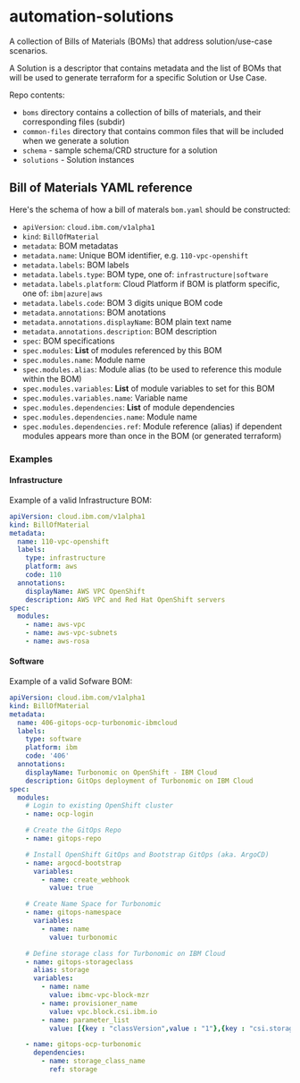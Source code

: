 # automation-solutions

A collection of Bills of Materials (BOMs) that address solution/use-case scenarios.

A Solution is a descriptor that contains metadata and the list of BOMs that will be used to generate terraform for a specific Solution or Use Case.

Repo contents:
- `boms` directory contains a collection of bills of materials, and their corresponding files (subdir)
- `common-files` directory that contains common files that will be included when we generate a solution
- `schema` - sample schema/CRD structure for a solution
- `solutions` - Solution instances

## Bill of Materials YAML reference

Here's the schema of how a bill of materals `bom.yaml` should be constructed:

- `apiVersion`: `cloud.ibm.com/v1alpha1`
- `kind`: `BillOfMaterial`
- `metadata`: BOM metadatas
- `metadata.name`: Unique BOM identifier, e.g. `110-vpc-openshift`
- `metadata.labels`: BOM labels
- `metadata.labels.type`: BOM type, one of: `infrastructure|software`
- `metadata.labels.platform`: Cloud Platform if BOM is platform specific, one of: `ibm|azure|aws`
- `metadata.labels.code`: BOM 3 digits unique BOM code
- `metadata.annotations`: BOM anotations
- `metadata.annotations.displayName`: BOM plain text name
- `metadata.annotations.description`: BOM description
- `spec`: BOM specifications
- `spec.modules`: **List** of modules referenced by this BOM
- `spec.modules.name`: Module name
- `spec.modules.alias`: Module alias (to be used to reference this module within the BOM)
- `spec.modules.variables`: **List** of module variables to set for this BOM
- `spec.modules.variables.name`: Variable name
- `spec.modules.dependencies`: **List** of module dependencies
- `spec.modules.dependencies.name`: Module name
- `spec.modules.dependencies.ref`: Module reference (alias) if dependent modules appears more than once in the BOM (or generated terraform)

### Examples

#### Infrastructure

Example of a valid Infrastructure BOM:

```yaml
apiVersion: cloud.ibm.com/v1alpha1
kind: BillOfMaterial
metadata:
  name: 110-vpc-openshift
  labels:
    type: infrastructure
    platform: aws
    code: 110
  annotations:
    displayName: AWS VPC OpenShift
    description: AWS VPC and Red Hat OpenShift servers
spec:
  modules:
    - name: aws-vpc
    - name: aws-vpc-subnets
    - name: aws-rosa
```

#### Software

Example of a valid Sofware BOM:

```yaml
apiVersion: cloud.ibm.com/v1alpha1
kind: BillOfMaterial
metadata:
  name: 406-gitops-ocp-turbonomic-ibmcloud
  labels:
    type: software
    platform: ibm
    code: '406'
  annotations:
    displayName: Turbonomic on OpenShift - IBM Cloud
    description: GitOps deployment of Turbonomic on IBM Cloud
spec:
  modules:
    # Login to existing OpenShift cluster
    - name: ocp-login

    # Create the GitOps Repo
    - name: gitops-repo

    # Install OpenShift GitOps and Bootstrap GitOps (aka. ArgoCD)
    - name: argocd-bootstrap
      variables:
        - name: create_webhook
          value: true

    # Create Name Space for Turbonomic
    - name: gitops-namespace
      variables:
        - name: name
          value: turbonomic

    # Define storage class for Turbonomic on IBM Cloud
    - name: gitops-storageclass
      alias: storage
      variables:
        - name: name
          value: ibmc-vpc-block-mzr
        - name: provisioner_name
          value: vpc.block.csi.ibm.io
        - name: parameter_list
          value: [{key : "classVersion",value : "1"},{key : "csi.storage.k8s.io/fstype", value : "ext4"}, {key : "encrypted",value : "false"},{key : "profile",value : "10iops-tier"},{key : "sizeRange",value : "[10-2000]GiB]"}]

    - name: gitops-ocp-turbonomic
      dependencies:
        - name: storage_class_name
          ref: storage
```
